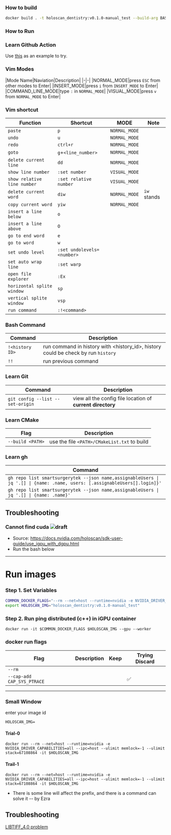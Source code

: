 ### How to build 
```bash
docker build . -t holoscan_dentistry:v0.1.0-manual_test --build-arg BASE_IMAGE=nvcr.io/nvidia/clara-holoscan/holoscan:v2.2.0-igpu
```

### How to Run

### Learn Github Action
Use [this][learn-github-action] as an example to try.

### Vim Modes
|Mode Name|Naviation|Description|
|-|-|
|NORMAL_MODE|press `ESC` from other modes to Enter|
|INSERT_MODE|press `i` from `INSERT_MODE` to Enter|
|COMMAND_LINE_MODE|type `:` in `NORMAL_MODE`|
|VISUAL_MODE|press `v` from `NORMAL_MODE` to Enter|

### Vim shortcut
|Function|Shortcut|MODE|Note|
|-|-|-|-|
|`paste`| `p`|`NORMAL_MODE`||
|`undo`| `u`|`NORMAL_MODE`||
|`redo`| `ctrl+r`|`NORMAL_MODE`||
|`goto`| `g`+`<line_number>`|`NORMAL_MODE`||
|`delete current line`|`dd`|`NORMAL_MODE`||
|`show line number`|`:set number`|`VISUAL_MODE`||
|`show relative line number`|`:set relative number`|`VISUAL_MODE`||
|`delete current word`|`diw`|`NORMAL_MODE`|`iw` stands |
|`copy current word`|`yiw`|`NORMAL_MODE`||
|`insert a line below`|`o`|||
|`insert a line above`|`O`|
|`go to end word`|`e`|
|`go to word`|`w`|
|`set undo level`|`:set undolevels=<number>`|
|`set auto wrap line`|`:set warp`|
|`open file explorer`|`:Ex`|
|`horizontal splite window`|`sp`|
|`vertical splite window`|`vsp`|
|`run command`|`:!<command>`|

### Bash Command
|Command|Description|
|-|-|
|`!<history ID>`|run command in history with <history_id>, history could be check by run `history`|
|`!!`|run previous command|

### Learn Git 
|Command|Description|
|-|-|
|`git config --list --set-origin`|view all the config file location of **current directory**|

### Learn CMake
|Flag|Description|
|-|-|
|`--build <PATH>`|use the file `<PATH>/CMakeList.txt` to build|

### Learn gh
|Command|
|-|
|`gh repo list smartsurgerytek --json name,assignableUsers \| jq '.[] \| {name: .name, users: [.assignableUsers[].login]}'`|
|`gh repo list smartsurgerytek --json name,assignableUsers \| jq '.[] \| {name: .name}'`|

## Troubleshooting
### Cannot find cuda ![draft]
- Source: https://docs.nvidia.com/holoscan/sdk-user-guide/use_igpu_with_dgpu.html
- Run the bash below
---
# Run images
### Step 1. Set Variables
```bash
COMMON_DOCKER_FLAGS="--rm --net=host --runtime=nvidia -e NVIDIA_DRIVER_CAPABILITIES=all  --cap-add CAP_SYS_PTRACE --ipc=host --ulimit memlock=-1 --ulimit stack=67108864"
export HOLOSCAN_IMG="holoscan_dentistry:v0.1.0-manual_test"
```
### Step 2. Run ping distributed (c++) in iGPU container
```
docker run -it $COMMON_DOCKER_FLAGS $HOLOSCAN_IMG --gpu --worker
```

### docker run flags
|Flag|Description|Keep|Trying Discard|
|-|-|-|-|
|`--rm`||
|`--cap-add CAP_SYS_PTRACE`|||✅|
---

### Small Window
enter your image id
```
HOLOSCAN_IMG=
```
#### Trial-0
```
docker run --rm --net=host --runtime=nvidia -e NVIDIA_DRIVER_CAPABILITIES=all --ipc=host --ulimit memlock=-1 --ulimit stack=67108864 -it $HOLOSCAN_IMG
```
#### Trail-1
```
docker run --rm --net=host --runtime=nvidia -e NVIDIA_DRIVER_CAPABILITIES=all --ipc=host --ulimit memlock=-1 --ulimit stack=67108864 -it $HOLOSCAN_IMG
```
- There is some line will affect the prefix, and there is a command can solve it -- by Ezra

[learn-github-action]: https://github.com/smartsurgerytek/dentistry-inference-holoscan/settings/actions/runners/new?arch=x64&os=linux

[draft]: https://img.shields.io/badge/draft-red

## Troubleshooting
[LIBTIFF_4.0 problem](issue-00003.md)
